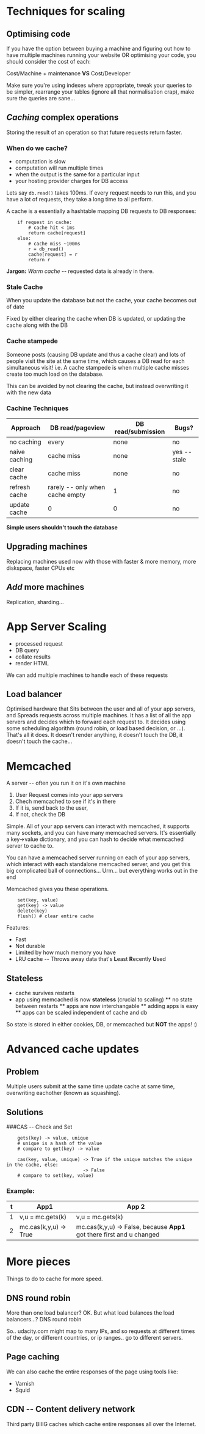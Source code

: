 # Techniques for scaling

## Optimising code

If you have the option between buying a machine and figuring out how to have
multiple machines running your website OR optimising your code, you should
consider the cost of each:

Cost/Machine + maintenance **VS** Cost/Developer

Make sure you're using indexes where appropriate, tweak your queries to be simpler, rearrange your tables (ignore all that normalisation crap), make sure the queries are sane...

## _Caching_ complex operations

Storing the result of an operation so that future requests return faster.

### When do we cache?

* computation is slow
* computation will run multiple times
* when the output is the same for a particular input
* your hosting provider charges for DB access

Lets say `db.read()` takes 100ms. If every request needs to run this, and you
have a lot of requests, they take a long time to all perform.

A cache is a essentially a hashtable mapping DB requests to DB responses:

        if request in cache:
            # cache hit < 1ms
            return cache[request]
        else:
            # cache miss ~100ms
            r = db_read()
            cache[request] = r
            return r

**Jargon:** *Warm cache* -- requested data is already in there.

### Stale Cache

When you update the database but not the cache, your cache becomes out of date

Fixed by either clearing the cache when DB is updated, or updating the cache along with the DB

### Cache stampede

Someone posts (causing DB update and thus a cache clear) and lots of people visit the site at the same time, which causes a DB read for each simultaneous visit! i.e. A cache stampede is when multiple cache misses create too much load on the database.

This can be avoided by not clearing the cache, but instead overwriting it with the new data

### Cachine Techniques

Approach | DB read/pageview | DB read/submission | Bugs?
--- | --- | --- | ---
no caching | every | none | no
naive caching | cache miss | none | yes -- stale
clear cache | cache miss | none | no
refresh cache | rarely -- only when cache empty | 1 | no
update cache | 0 | 0 | no

**Simple users shouldn't touch the database**

## Upgrading machines

Replacing machines used now with those with faster & more memory, more diskspace,
faster CPUs etc

## _Add_ more machines

Replication, sharding...

# App Server Scaling

* processed request
* DB query
* collate results
* render HTML

We can add multiple machines to handle each of these requests

## Load balancer

Optimised hardware that Sits between the user and all of your app servers, and Spreads requests across multiple machines. It has a list of all the app servers and decides which to forward each request to. It decides using some scheduling algorithm (round robin, or load based decision, or ...). That's all it does. It doesn't render anything, it doesn't touch the DB, it doesn't touch the cache...

# Memcached

A server -- often you run it on it's own machine

1. User Request comes into your app servers
2. Chech memcached to see if it's in there
3. If it is, send back to the user,
4. If not, check the DB

Simple. All of your app servers can interact with memcached, it supports many sockets, and you  can have many memcached servers. It's essentially a key->value dictionary, and you can hash to decide what memcached server to cache to.

You can have a memcached server running on each of your
app servers, which interact with each standalone memcached
server, and you get this big complicated ball of
connections... Urm... but everything works out in the end

Memcached gives you these operations.

		set(key, value)
		get(key) -> value
		delete(key)
		flush() # clear entire cache

Features:

* Fast
* Not durable
* Limited by how much memory you have
* LRU cache -- Throws away data that's **L**east **R**ecently **U**sed

## Stateless

* cache survives restarts
* app using memcached is now **stateless** (crucial to scaling)
** no state between restarts
** apps are now interchangable
** adding apps is easy
** apps can be scaled independent of cache and db

So state is stored in either cookies, DB, or memcached but **NOT** the apps! :)

# Advanced cache updates

## Problem

Multiple users submit at the same time update cache at same time, overwriting eachother (known as squashing).

## Solutions

###CAS -- Check and Set

		gets(key) -> value, unique
		# unique is a hash of the value
		# compare to get(key) -> value

		cas(key, value, unique) -> True if the unique matches the unique in the cache, else: 
		                        -> False
		# compare to set(key, value)

### Example:

t | App1 | App 2
--- | --- | ---
1 | v,u = mc.gets(k) | v,u = mc.gets(k)
2 | mc.cas(k,y,u) -> True | mc.cas(k,y,u) -> False, because **App1** got there first and u changed

# More pieces

Things to do to cache for more speed.

## DNS round robin

More than one load balancer? OK. But what load balances the load balancers...? DNS round robin

So.. udacity.com might map to many IPs, and so requests at different times of the day, or different countries, or ip ranges.. go to different servers.

## Page caching

We can also cache the entire responses of the page using tools like:

* Varnish
* Squid

## CDN -- Content delivery network

Third party BIIIG caches which cache entire responses all over the Internet.